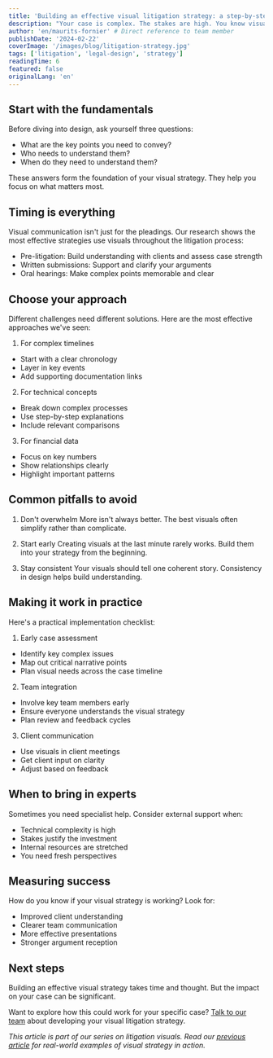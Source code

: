```yaml
---
title: 'Building an effective visual litigation strategy: a step-by-step guide'
description: "Your case is complex. The stakes are high. You know visuals could help - but where do you start? Here's your practical guide to building a visual strategy that works."
author: 'en/maurits-fornier' # Direct reference to team member
publishDate: '2024-02-22'
coverImage: '/images/blog/litigation-strategy.jpg'
tags: ['litigation', 'legal-design', 'strategy']
readingTime: 6
featured: false
originalLang: 'en'
---
```


## Start with the fundamentals

Before diving into design, ask yourself three questions:

- What are the key points you need to convey?
- Who needs to understand them?
- When do they need to understand them?

These answers form the foundation of your visual strategy. They help you focus on what matters most.

## Timing is everything

Visual communication isn't just for the pleadings. Our research shows the most effective strategies use visuals throughout the litigation process:

- Pre-litigation: Build understanding with clients and assess case strength
- Written submissions: Support and clarify your arguments
- Oral hearings: Make complex points memorable and clear

## Choose your approach

Different challenges need different solutions. Here are the most effective approaches we've seen:

1. For complex timelines

- Start with a clear chronology
- Layer in key events
- Add supporting documentation links

2. For technical concepts

- Break down complex processes
- Use step-by-step explanations
- Include relevant comparisons

3. For financial data

- Focus on key numbers
- Show relationships clearly
- Highlight important patterns

## Common pitfalls to avoid

1. Don't overwhelm
   More isn't always better. The best visuals often simplify rather than complicate.

2. Start early
   Creating visuals at the last minute rarely works. Build them into your strategy from the beginning.

3. Stay consistent
   Your visuals should tell one coherent story. Consistency in design helps build understanding.

## Making it work in practice

Here's a practical implementation checklist:

1. Early case assessment

- Identify key complex issues
- Map out critical narrative points
- Plan visual needs across the case timeline

2. Team integration

- Involve key team members early
- Ensure everyone understands the visual strategy
- Plan review and feedback cycles

3. Client communication

- Use visuals in client meetings
- Get client input on clarity
- Adjust based on feedback

## When to bring in experts

Sometimes you need specialist help. Consider external support when:

- Technical complexity is high
- Stakes justify the investment
- Internal resources are stretched
- You need fresh perspectives

## Measuring success

How do you know if your visual strategy is working? Look for:

- Improved client understanding
- Clearer team communication
- More effective presentations
- Stronger argument reception

## Next steps

Building an effective visual strategy takes time and thought. But the impact on your case can be significant.

Want to explore how this could work for your specific case? [Talk to our team](/en/contact) about developing your visual litigation strategy.

_This article is part of our series on litigation visuals. Read our [previous article](/en/learn/articles/litigation-visuals-case-studies) for real-world examples of visual strategy in action._

